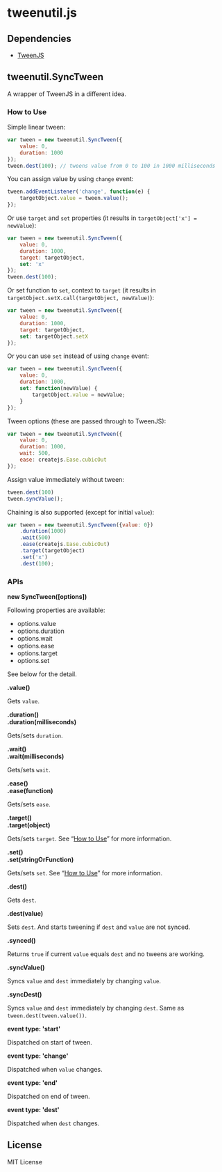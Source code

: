 # tweenutil.js

## Dependencies

- [TweenJS](https://github.com/CreateJS/TweenJS/)

## tweenutil.SyncTween

A wrapper of TweenJS in a different idea.

### How to Use

Simple linear tween:

```javascript
var tween = new tweenutil.SyncTween({
	value: 0,
	duration: 1000
});
tween.dest(100); // tweens value from 0 to 100 in 1000 milliseconds
```

You can assign value by using `change` event:

```javascript
tween.addEventListener('change', function(e) {
	targetObject.value = tween.value();
});
```

Or use `target` and `set` properties (it results in `targetObject['x'] = newValue`):

```javascript
var tween = new tweenutil.SyncTween({
	value: 0,
	duration: 1000,
	target: targetObject,
	set: 'x'
});
tween.dest(100);
```

Or set function to `set`, context to `target` (it results in `targetObject.setX.call(targetObject, newValue)`):

```javascript
var tween = new tweenutil.SyncTween({
	value: 0,
	duration: 1000,
	target: targetObject,
	set: targetObject.setX
});
```

Or you can use `set` instead of using `change` event:

```javascript
var tween = new tweenutil.SyncTween({
	value: 0,
	duration: 1000,
	set: function(newValue) {
		targetObject.value = newValue;
	}
});
```

Tween options (these are passed through to TweenJS):

```javascript
var tween = new tweenutil.SyncTween({
	value: 0,
	duration: 1000,
	wait: 500,
	ease: createjs.Ease.cubicOut
});
```

Assign value immediately without tween:

```javascript
tween.dest(100)
tween.syncValue();
```

Chaining is also supported (except for initial `value`):

```javascript
var tween = new tweenutil.SyncTween({value: 0})
	.duration(1000)
	.wait(500)
	.ease(createjs.Ease.cubicOut)
	.target(targetObject)
	.set('x')
	.dest(100);
```

### APIs

**new SyncTween([options])**

Following properties are available:

- options.value
- options.duration
- options.wait
- options.ease
- options.target
- options.set

See below for the detail.

**.value()**

Gets `value`.

**.duration()**  
**.duration(milliseconds)**

Gets/sets `duration`.

**.wait()**  
**.wait(milliseconds)**

Gets/sets `wait`.

**.ease()**  
**.ease(function)**

Gets/sets `ease`.

**.target()**  
**.target(object)**

Gets/sets `target`. See “[How to Use](#how-to-use)” for more information.

**.set()**  
**.set(stringOrFunction)**

Gets/sets `set`. See “[How to Use](#how-to-use)” for more information.

**.dest()**

Gets `dest`.

**.dest(value)**

Sets `dest`. And starts tweening if `dest` and `value` are not synced.

**.synced()**

Returns `true` if current `value` equals `dest` and no tweens are working.

**.syncValue()**

Syncs `value` and `dest` immediately by changing `value`.

**.syncDest()**

Syncs `value` and `dest` immediately by changing `dest`. Same as `tween.dest(tween.value())`.

**event type: 'start'**

Dispatched on start of tween.

**event type: 'change'**

Dispatched when `value` changes.

**event type: 'end'**

Dispatched on end of tween.

**event type: 'dest'**

Dispatched when `dest` changes.

## License

MIT License
